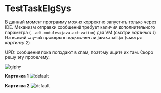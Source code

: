 # TestTaskElgSys

В данный момент программу можно корректно запустить только через IDE.
Механизм отправки сообщений требует наличия дополнительного параметра (`--add-modules=java.activation`) для VM (смотри *картинка 1*)
На всякий случай проверьте подключен ли javax.mail.jar (смотри *картинку 2*)

UPD: сообщения пока поподают в спам, поэтому ищите их там. Скоро решу эту пробелему.

![giphy](https://user-images.githubusercontent.com/31689842/42897012-552b8ca2-8ac7-11e8-953a-e159c3eaf5ba.gif)

**Картинка 1**
![default](https://user-images.githubusercontent.com/31689842/42899666-6c018e24-8acf-11e8-8469-584984de09a1.png)

**Картинка 2**
![default](https://user-images.githubusercontent.com/31689842/42900003-6cd6a1d0-8ad0-11e8-8a2b-1ff003b798ec.png)

